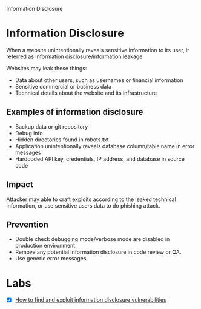 Information Disclosure

# Information Disclosure

When a website unintentionally reveals sensitive information to its user, it referred as Information disclosure/information leakage

Websites may leak these things:
- Data about other users, such as usernames or financial information
- Sensitive commercial or business data
- Technical details about the website and its infrastructure

## Examples of information disclosure

- Backup data or git repository
- Debug info
- Hidden directories found in robots.txt
- Application unintentionally reveals database column/table name in error messages
- Hardcoded API key, credentials, IP address, and database in source code

## Impact

Attacker may able to craft exploits according to the leaked technical information, or use sensitive users data to do phishing attack.

## Prevention

- Double check debugging mode/verbose mode are disabled in production environment.
- Remove any potential information disclosure in code review or QA.
- Use generic error messages.

# Labs

- [x] [How to find and exploit information disclosure vulnerabilities](01-exploit-information-disclosure-vulnerabilities.md)